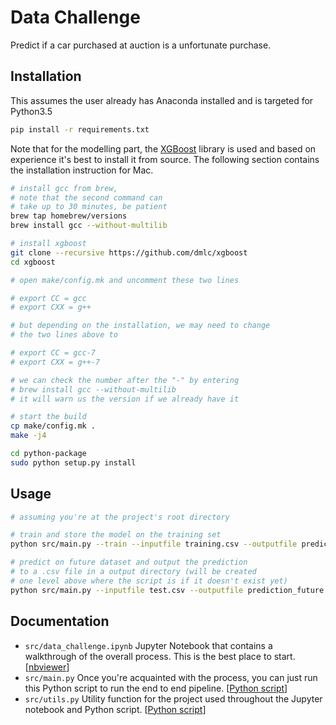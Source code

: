 # Data Challenge

Predict if a car purchased at auction is a unfortunate purchase.

## Installation

This assumes the user already has Anaconda installed and is targeted for Python3.5

```bash
pip install -r requirements.txt
```

Note that for the modelling part, the [XGBoost](https://github.com/dmlc/xgboost) library is used and based on experience it's best to install it from source. The following section contains the installation instruction for Mac.

```bash
# install gcc from brew, 
# note that the second command can 
# take up to 30 minutes, be patient
brew tap homebrew/versions
brew install gcc --without-multilib

# install xgboost
git clone --recursive https://github.com/dmlc/xgboost 
cd xgboost

# open make/config.mk and uncomment these two lines

# export CC = gcc
# export CXX = g++

# but depending on the installation, we may need to change
# the two lines above to

# export CC = gcc-7
# export CXX = g++-7

# we can check the number after the "-" by entering 
# brew install gcc --without-multilib
# it will warn us the version if we already have it

# start the build
cp make/config.mk .
make -j4

cd python-package 
sudo python setup.py install
```

## Usage

```bash
# assuming you're at the project's root directory

# train and store the model on the training set
python src/main.py --train --inputfile training.csv --outputfile prediction.csv

# predict on future dataset and output the prediction
# to a .csv file in a output directory (will be created
# one level above where the script is if it doesn't exist yet)
python src/main.py --inputfile test.csv --outputfile prediction_future.csv
```

## Documentation

- `src/data_challenge.ipynb` Jupyter Notebook that contains a walkthrough of the overall process. This is the best place to start. [[nbviewer](http://nbviewer.jupyter.org/github/ethen8181/machine-learning/blob/master/projects/data_challenge/src/data_challenge.ipynb)]
- `src/main.py` Once you're acquainted with the process, you can just run this Python script to run the end to end pipeline. [[Python script](https://github.com/ethen8181/machine-learning/blob/master/projects/data_challenge/src/main.py)]
- `src/utils.py` Utility function for the project used throughout the Jupyter notebook and Python script. [[Python script](https://github.com/ethen8181/machine-learning/blob/master/projects/data_challenge/src/utils.py)]
